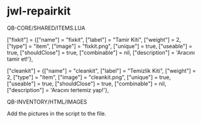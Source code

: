 # jwl-repairkit

QB-CORE/SHARED/ITEMS.LUA

["fixkit"] 						 = {["name"] = "fixkit", 						["label"] = "Tamir Kiti", 				["weight"] = 2, 		["type"] = "item", 		["image"] = "fixkit.png", 				["unique"] = true, 		["useable"] = true, 	["shouldClose"] = true,    ["combinable"] = nil,   ["description"] = 'Aracını tamir et!'},


["cleankit"] 					 = {["name"] = "cleankit", 						["label"] = "Temizlik Kiti", 			["weight"] = 2, 		["type"] = "item", 		["image"] = "cleankit.png", 		["unique"] = true, 		["useable"] = true, 	["shouldClose"] = true,    ["combinable"] = nil,   ["description"] = 'Aracını tertemiz yap!'},


QB-INVENTORY/HTML/IMAGES 

Add the pictures in the script to the file.
